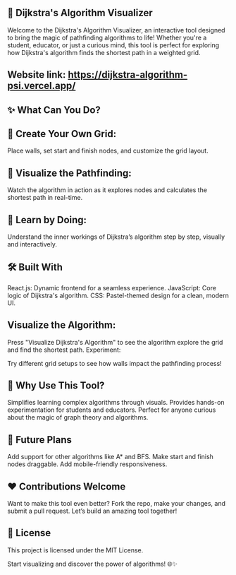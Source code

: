 ## 🚀 Dijkstra's Algorithm Visualizer
Welcome to the Dijkstra's Algorithm Visualizer, an interactive tool designed to bring the magic of pathfinding algorithms to life! Whether you're a student, educator, or just a curious mind, this tool is perfect for exploring how Dijkstra's algorithm finds the shortest path in a weighted grid.

## Website link: https://dijkstra-algorithm-psi.vercel.app/
## ✨ What Can You Do?
## 🎨 Create Your Own Grid:
Place walls, set start and finish nodes, and customize the grid layout.

## 📍 Visualize the Pathfinding:
Watch the algorithm in action as it explores nodes and calculates the shortest path in real-time.

## 🧠 Learn by Doing:
Understand the inner workings of Dijkstra’s algorithm step by step, visually and interactively.

## 🛠 Built With
React.js: Dynamic frontend for a seamless experience.
JavaScript: Core logic of Dijkstra's algorithm.
CSS: Pastel-themed design for a clean, modern UI.

## Visualize the Algorithm:

Press "Visualize Dijkstra's Algorithm" to see the algorithm explore the grid and find the shortest path.
Experiment:

Try different grid setups to see how walls impact the pathfinding process!
## 🌟 Why Use This Tool?
Simplifies learning complex algorithms through visuals.
Provides hands-on experimentation for students and educators.
Perfect for anyone curious about the magic of graph theory and algorithms.
## 🔮 Future Plans
Add support for other algorithms like A* and BFS.
Make start and finish nodes draggable.
Add mobile-friendly responsiveness.
## ❤️ Contributions Welcome
Want to make this tool even better? Fork the repo, make your changes, and submit a pull request. Let’s build an amazing tool together!

## 📜 License
This project is licensed under the MIT License.

Start visualizing and discover the power of algorithms! 🌐✨